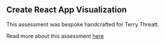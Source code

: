 ## Create React App Visualization

This assessment was bespoke handcrafted for Terry Threatt.

Read more about this assessment [here](https://react.eogresources.com)

